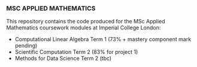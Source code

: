 ### MSC APPLIED MATHEMATICS

This repository contains the code produced for the MSc Applied Mathematics coursework modules at Imperial College London:
- Computational Linear Algebra Term 1 (73% + mastery component mark pending)
- Scientific Computation Term 2 (83% for project 1)
- Methods for Data Science Term 2 (tbc)
